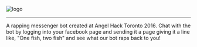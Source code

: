 ![logo](http://i.imgur.com/SDwYrAB.jpg "Logo Title Text 1")

----------

A rapping messenger bot created at Angel Hack Toronto 2016.  Chat with the bot by logging into your facebook page and sending it a page giving it a line like, "One fish, two fish" and see what our bot raps back to you!

